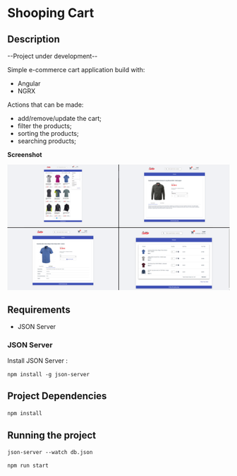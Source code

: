 # Shooping Cart

## Description

--Project under development--

Simple e-commerce cart application build with:
* Angular
* NGRX

Actions that can be made:
* add/remove/update the cart;
* filter the products;
* sorting the products;
* searching products;


__Screenshot__

![alt text](https://raw.githubusercontent.com/AndreiGolopenta/shopping-cart/master/src/assets/screenshots/img.png)

## Requirements

* JSON Server

### JSON Server

Install JSON Server : 
```cli
npm install -g json-server
```

## Project Dependencies

`npm install`

## Running the project

```cli
json-server --watch db.json
```
```cli
npm run start
```

